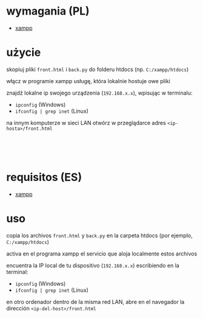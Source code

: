 # wymagania (PL)
- [xampp](https://www.apachefriends.org/)
  

# użycie

skopiuj pliki `front.html` i `back.py` do folderu htdocs (np. `C:/xampp/htdocs`)

włącz w programie xampp usługę, która lokalnie hostuje owe pliki

znajdź lokalne ip swojego urządzenia (`192.168.x.x`), wpisując w terminalu:
- `ipconfig` (Windows)
- `ifconfig | grep inet` (Linux)

na innym komputerze w sieci LAN otwórz w przeglądarce adres `<ip-hosta>/front.html`

</br></br></br>

# requisitos (ES)
- [xampp](https://www.apachefriends.org/)

# uso

copia los archivos `front.html` y `back.py` en la carpeta htdocs (por ejemplo, `C:/xampp/htdocs`)

activa en el programa xampp el servicio que aloja localmente estos archivos

encuentra la IP local de tu dispositivo (`192.168.x.x`) escribiendo en la terminal:
- `ipconfig` (Windows)
- `ifconfig | grep inet` (Linux)

en otro ordenador dentro de la misma red LAN, abre en el navegador la dirección `<ip-del-host>/front.html`
